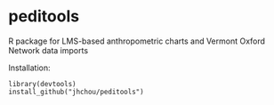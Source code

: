 # peditools
R package for LMS-based anthropometric charts and Vermont Oxford Network data imports


Installation:

```
library(devtools)
install_github("jhchou/peditools")
```
